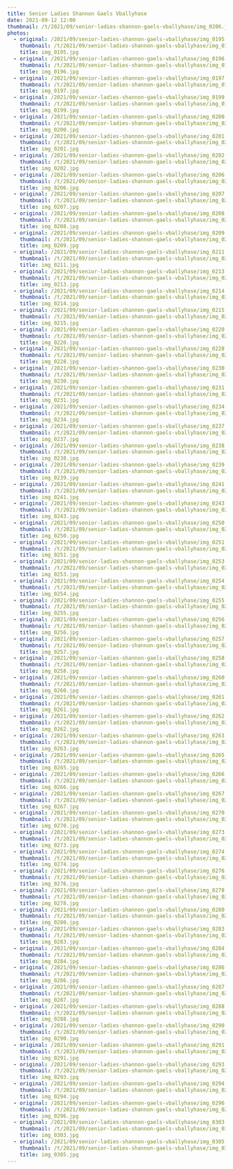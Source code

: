 ```yaml
---
title: Senior Ladies Shannon Gaels Vballyhase
date: 2021-09-12 12:00
thumbnail: /t/2021/09/senior-ladies-shannon-gaels-vballyhase/img_0206.jpg
photos:
  - original: /2021/09/senior-ladies-shannon-gaels-vballyhase/img_0195.jpg
    thumbnail: /t/2021/09/senior-ladies-shannon-gaels-vballyhase/img_0195.jpg
    title: img_0195.jpg
  - original: /2021/09/senior-ladies-shannon-gaels-vballyhase/img_0196.jpg
    thumbnail: /t/2021/09/senior-ladies-shannon-gaels-vballyhase/img_0196.jpg
    title: img_0196.jpg
  - original: /2021/09/senior-ladies-shannon-gaels-vballyhase/img_0197.jpg
    thumbnail: /t/2021/09/senior-ladies-shannon-gaels-vballyhase/img_0197.jpg
    title: img_0197.jpg
  - original: /2021/09/senior-ladies-shannon-gaels-vballyhase/img_0199.jpg
    thumbnail: /t/2021/09/senior-ladies-shannon-gaels-vballyhase/img_0199.jpg
    title: img_0199.jpg
  - original: /2021/09/senior-ladies-shannon-gaels-vballyhase/img_0200.jpg
    thumbnail: /t/2021/09/senior-ladies-shannon-gaels-vballyhase/img_0200.jpg
    title: img_0200.jpg
  - original: /2021/09/senior-ladies-shannon-gaels-vballyhase/img_0201.jpg
    thumbnail: /t/2021/09/senior-ladies-shannon-gaels-vballyhase/img_0201.jpg
    title: img_0201.jpg
  - original: /2021/09/senior-ladies-shannon-gaels-vballyhase/img_0202.jpg
    thumbnail: /t/2021/09/senior-ladies-shannon-gaels-vballyhase/img_0202.jpg
    title: img_0202.jpg
  - original: /2021/09/senior-ladies-shannon-gaels-vballyhase/img_0206.jpg
    thumbnail: /t/2021/09/senior-ladies-shannon-gaels-vballyhase/img_0206.jpg
    title: img_0206.jpg
  - original: /2021/09/senior-ladies-shannon-gaels-vballyhase/img_0207.jpg
    thumbnail: /t/2021/09/senior-ladies-shannon-gaels-vballyhase/img_0207.jpg
    title: img_0207.jpg
  - original: /2021/09/senior-ladies-shannon-gaels-vballyhase/img_0208.jpg
    thumbnail: /t/2021/09/senior-ladies-shannon-gaels-vballyhase/img_0208.jpg
    title: img_0208.jpg
  - original: /2021/09/senior-ladies-shannon-gaels-vballyhase/img_0209.jpg
    thumbnail: /t/2021/09/senior-ladies-shannon-gaels-vballyhase/img_0209.jpg
    title: img_0209.jpg
  - original: /2021/09/senior-ladies-shannon-gaels-vballyhase/img_0211.jpg
    thumbnail: /t/2021/09/senior-ladies-shannon-gaels-vballyhase/img_0211.jpg
    title: img_0211.jpg
  - original: /2021/09/senior-ladies-shannon-gaels-vballyhase/img_0213.jpg
    thumbnail: /t/2021/09/senior-ladies-shannon-gaels-vballyhase/img_0213.jpg
    title: img_0213.jpg
  - original: /2021/09/senior-ladies-shannon-gaels-vballyhase/img_0214.jpg
    thumbnail: /t/2021/09/senior-ladies-shannon-gaels-vballyhase/img_0214.jpg
    title: img_0214.jpg
  - original: /2021/09/senior-ladies-shannon-gaels-vballyhase/img_0215.jpg
    thumbnail: /t/2021/09/senior-ladies-shannon-gaels-vballyhase/img_0215.jpg
    title: img_0215.jpg
  - original: /2021/09/senior-ladies-shannon-gaels-vballyhase/img_0220.jpg
    thumbnail: /t/2021/09/senior-ladies-shannon-gaels-vballyhase/img_0220.jpg
    title: img_0220.jpg
  - original: /2021/09/senior-ladies-shannon-gaels-vballyhase/img_0228.jpg
    thumbnail: /t/2021/09/senior-ladies-shannon-gaels-vballyhase/img_0228.jpg
    title: img_0228.jpg
  - original: /2021/09/senior-ladies-shannon-gaels-vballyhase/img_0230.jpg
    thumbnail: /t/2021/09/senior-ladies-shannon-gaels-vballyhase/img_0230.jpg
    title: img_0230.jpg
  - original: /2021/09/senior-ladies-shannon-gaels-vballyhase/img_0231.jpg
    thumbnail: /t/2021/09/senior-ladies-shannon-gaels-vballyhase/img_0231.jpg
    title: img_0231.jpg
  - original: /2021/09/senior-ladies-shannon-gaels-vballyhase/img_0234.jpg
    thumbnail: /t/2021/09/senior-ladies-shannon-gaels-vballyhase/img_0234.jpg
    title: img_0234.jpg
  - original: /2021/09/senior-ladies-shannon-gaels-vballyhase/img_0237.jpg
    thumbnail: /t/2021/09/senior-ladies-shannon-gaels-vballyhase/img_0237.jpg
    title: img_0237.jpg
  - original: /2021/09/senior-ladies-shannon-gaels-vballyhase/img_0238.jpg
    thumbnail: /t/2021/09/senior-ladies-shannon-gaels-vballyhase/img_0238.jpg
    title: img_0238.jpg
  - original: /2021/09/senior-ladies-shannon-gaels-vballyhase/img_0239.jpg
    thumbnail: /t/2021/09/senior-ladies-shannon-gaels-vballyhase/img_0239.jpg
    title: img_0239.jpg
  - original: /2021/09/senior-ladies-shannon-gaels-vballyhase/img_0241.jpg
    thumbnail: /t/2021/09/senior-ladies-shannon-gaels-vballyhase/img_0241.jpg
    title: img_0241.jpg
  - original: /2021/09/senior-ladies-shannon-gaels-vballyhase/img_0243.jpg
    thumbnail: /t/2021/09/senior-ladies-shannon-gaels-vballyhase/img_0243.jpg
    title: img_0243.jpg
  - original: /2021/09/senior-ladies-shannon-gaels-vballyhase/img_0250.jpg
    thumbnail: /t/2021/09/senior-ladies-shannon-gaels-vballyhase/img_0250.jpg
    title: img_0250.jpg
  - original: /2021/09/senior-ladies-shannon-gaels-vballyhase/img_0251.jpg
    thumbnail: /t/2021/09/senior-ladies-shannon-gaels-vballyhase/img_0251.jpg
    title: img_0251.jpg
  - original: /2021/09/senior-ladies-shannon-gaels-vballyhase/img_0253.jpg
    thumbnail: /t/2021/09/senior-ladies-shannon-gaels-vballyhase/img_0253.jpg
    title: img_0253.jpg
  - original: /2021/09/senior-ladies-shannon-gaels-vballyhase/img_0254.jpg
    thumbnail: /t/2021/09/senior-ladies-shannon-gaels-vballyhase/img_0254.jpg
    title: img_0254.jpg
  - original: /2021/09/senior-ladies-shannon-gaels-vballyhase/img_0255.jpg
    thumbnail: /t/2021/09/senior-ladies-shannon-gaels-vballyhase/img_0255.jpg
    title: img_0255.jpg
  - original: /2021/09/senior-ladies-shannon-gaels-vballyhase/img_0256.jpg
    thumbnail: /t/2021/09/senior-ladies-shannon-gaels-vballyhase/img_0256.jpg
    title: img_0256.jpg
  - original: /2021/09/senior-ladies-shannon-gaels-vballyhase/img_0257.jpg
    thumbnail: /t/2021/09/senior-ladies-shannon-gaels-vballyhase/img_0257.jpg
    title: img_0257.jpg
  - original: /2021/09/senior-ladies-shannon-gaels-vballyhase/img_0258.jpg
    thumbnail: /t/2021/09/senior-ladies-shannon-gaels-vballyhase/img_0258.jpg
    title: img_0258.jpg
  - original: /2021/09/senior-ladies-shannon-gaels-vballyhase/img_0260.jpg
    thumbnail: /t/2021/09/senior-ladies-shannon-gaels-vballyhase/img_0260.jpg
    title: img_0260.jpg
  - original: /2021/09/senior-ladies-shannon-gaels-vballyhase/img_0261.jpg
    thumbnail: /t/2021/09/senior-ladies-shannon-gaels-vballyhase/img_0261.jpg
    title: img_0261.jpg
  - original: /2021/09/senior-ladies-shannon-gaels-vballyhase/img_0262.jpg
    thumbnail: /t/2021/09/senior-ladies-shannon-gaels-vballyhase/img_0262.jpg
    title: img_0262.jpg
  - original: /2021/09/senior-ladies-shannon-gaels-vballyhase/img_0263.jpg
    thumbnail: /t/2021/09/senior-ladies-shannon-gaels-vballyhase/img_0263.jpg
    title: img_0263.jpg
  - original: /2021/09/senior-ladies-shannon-gaels-vballyhase/img_0265.jpg
    thumbnail: /t/2021/09/senior-ladies-shannon-gaels-vballyhase/img_0265.jpg
    title: img_0265.jpg
  - original: /2021/09/senior-ladies-shannon-gaels-vballyhase/img_0266.jpg
    thumbnail: /t/2021/09/senior-ladies-shannon-gaels-vballyhase/img_0266.jpg
    title: img_0266.jpg
  - original: /2021/09/senior-ladies-shannon-gaels-vballyhase/img_0267.jpg
    thumbnail: /t/2021/09/senior-ladies-shannon-gaels-vballyhase/img_0267.jpg
    title: img_0267.jpg
  - original: /2021/09/senior-ladies-shannon-gaels-vballyhase/img_0270.jpg
    thumbnail: /t/2021/09/senior-ladies-shannon-gaels-vballyhase/img_0270.jpg
    title: img_0270.jpg
  - original: /2021/09/senior-ladies-shannon-gaels-vballyhase/img_0273.jpg
    thumbnail: /t/2021/09/senior-ladies-shannon-gaels-vballyhase/img_0273.jpg
    title: img_0273.jpg
  - original: /2021/09/senior-ladies-shannon-gaels-vballyhase/img_0274.jpg
    thumbnail: /t/2021/09/senior-ladies-shannon-gaels-vballyhase/img_0274.jpg
    title: img_0274.jpg
  - original: /2021/09/senior-ladies-shannon-gaels-vballyhase/img_0276.jpg
    thumbnail: /t/2021/09/senior-ladies-shannon-gaels-vballyhase/img_0276.jpg
    title: img_0276.jpg
  - original: /2021/09/senior-ladies-shannon-gaels-vballyhase/img_0278.jpg
    thumbnail: /t/2021/09/senior-ladies-shannon-gaels-vballyhase/img_0278.jpg
    title: img_0278.jpg
  - original: /2021/09/senior-ladies-shannon-gaels-vballyhase/img_0280.jpg
    thumbnail: /t/2021/09/senior-ladies-shannon-gaels-vballyhase/img_0280.jpg
    title: img_0280.jpg
  - original: /2021/09/senior-ladies-shannon-gaels-vballyhase/img_0283.jpg
    thumbnail: /t/2021/09/senior-ladies-shannon-gaels-vballyhase/img_0283.jpg
    title: img_0283.jpg
  - original: /2021/09/senior-ladies-shannon-gaels-vballyhase/img_0284.jpg
    thumbnail: /t/2021/09/senior-ladies-shannon-gaels-vballyhase/img_0284.jpg
    title: img_0284.jpg
  - original: /2021/09/senior-ladies-shannon-gaels-vballyhase/img_0286.jpg
    thumbnail: /t/2021/09/senior-ladies-shannon-gaels-vballyhase/img_0286.jpg
    title: img_0286.jpg
  - original: /2021/09/senior-ladies-shannon-gaels-vballyhase/img_0287.jpg
    thumbnail: /t/2021/09/senior-ladies-shannon-gaels-vballyhase/img_0287.jpg
    title: img_0287.jpg
  - original: /2021/09/senior-ladies-shannon-gaels-vballyhase/img_0288.jpg
    thumbnail: /t/2021/09/senior-ladies-shannon-gaels-vballyhase/img_0288.jpg
    title: img_0288.jpg
  - original: /2021/09/senior-ladies-shannon-gaels-vballyhase/img_0290.jpg
    thumbnail: /t/2021/09/senior-ladies-shannon-gaels-vballyhase/img_0290.jpg
    title: img_0290.jpg
  - original: /2021/09/senior-ladies-shannon-gaels-vballyhase/img_0291.jpg
    thumbnail: /t/2021/09/senior-ladies-shannon-gaels-vballyhase/img_0291.jpg
    title: img_0291.jpg
  - original: /2021/09/senior-ladies-shannon-gaels-vballyhase/img_0293.jpg
    thumbnail: /t/2021/09/senior-ladies-shannon-gaels-vballyhase/img_0293.jpg
    title: img_0293.jpg
  - original: /2021/09/senior-ladies-shannon-gaels-vballyhase/img_0294.jpg
    thumbnail: /t/2021/09/senior-ladies-shannon-gaels-vballyhase/img_0294.jpg
    title: img_0294.jpg
  - original: /2021/09/senior-ladies-shannon-gaels-vballyhase/img_0296.jpg
    thumbnail: /t/2021/09/senior-ladies-shannon-gaels-vballyhase/img_0296.jpg
    title: img_0296.jpg
  - original: /2021/09/senior-ladies-shannon-gaels-vballyhase/img_0303.jpg
    thumbnail: /t/2021/09/senior-ladies-shannon-gaels-vballyhase/img_0303.jpg
    title: img_0303.jpg
  - original: /2021/09/senior-ladies-shannon-gaels-vballyhase/img_0305.jpg
    thumbnail: /t/2021/09/senior-ladies-shannon-gaels-vballyhase/img_0305.jpg
    title: img_0305.jpg
---
```

